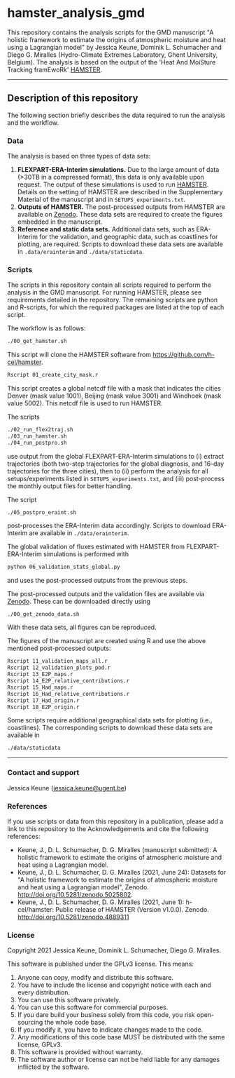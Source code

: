 # hamster_analysis_gmd
This repository contains the analysis scripts for the GMD manuscript "A holistic framework to estimate the origins of atmospheric moisture and heat using a Lagrangian model" by Jessica Keune, Dominik L. Schumacher and Diego G. Miralles (Hydro-Climate Extremes Laboratory, Ghent University, Belgium). The analysis is based on the output of the 'Heat And MoiSture Tracking framEwoRk' [HAMSTER](https://github.com/h-cel/hamster). 

- - - -
## Description of this repository

The following section briefly describes the data required to run the analysis and the workflow. 

### Data 
The analysis is based on three types of data sets: 
1. **FLEXPART-ERA-Interim simulations.** Due to the large amount of data (>30TB in a compressed format), this data is only available upon request. The output of these simulations is used to run [HAMSTER](https://github.com/h-cel/hamster). Details on the setting of HAMSTER are described in the Supplementary Material of the manuscript and in `SETUPS_experiments.txt`.
2. **Outputs of HAMSTER.** The post-processed outputs from HAMSTER are available on [Zenodo](http://doi.org/10.5281/zenodo.5025802). These data sets are required to create the figures embedded in the manuscript.  
3. **Reference and static data sets.** Additional data sets, such as ERA-Interim for the validation, and geographic data, such as coastlines for plotting, are required. Scripts to download these data sets are available in `.data/erainterim` and `./data/staticdata`. 

### Scripts
The scripts in this repository contain all scripts required to perform the analysis in the GMD manuscript. For running HAMSTER, please see requirements detailed in the repository. The remaining scripts are python and R-scripts, for which the required packages are listed at the top of each script. 

The workflow is as follows: 
```bash
./00_get_hamster.sh
```
This script will clone the HAMSTER software from https://github.com/h-cel/hamster.
```bash
Rscript 01_create_city_mask.r 
```
This script creates a global netcdf file with a mask that indicates the cities Denver (mask value 1001), Beijing (mask value 3001) and Windhoek (mask value 5002). This netcdf file is used to run HAMSTER. 

The scripts
```bash
./02_run_flex2traj.sh
./03_run_hamster.sh
./04_run_postpro.sh
```
use output from the global FLEXPART-ERA-Interim simulations to (i) extract trajectories (both two-step trajectories for the global diagnosis, and 16-day trajectories for the three cities), then to (ii) perform the analysis for all setups/experiments listed in `SETUPS_experiments.txt`, and (iii) post-process the monthly output files for better handling. 

The script 
```
./05_postpro_eraint.sh
```
post-processes the ERA-Interim data accordingly. Scripts to download ERA-Interim are available in `./data/erainterim`. 

The global validation of fluxes estimated with HAMSTER from FLEXPART-ERA-Interim simulations is performed with
```bash
python 06_validation_stats_global.py
```
and uses the post-processed outputs from the previous steps. 

The post-processed outputs and the validation files are available via [Zenodo](https://doi.org/10.5281/zenodo.5025802).
These can be downloaded directly using 
```bash
./00_get_zenodo_data.sh
```
With these data sets, all figures can be reproduced. 

The figures of the manuscript are created using R and use the above mentioned post-processed outputs: 
```bash
Rscript 11_validation_maps_all.r
Rscript 12_validation_plots_pod.r
Rscript 13_E2P_maps.r
Rscript 14_E2P_relative_contributions.r
Rscript 15_Had_maps.r
Rscript 16_Had_relative_contributions.r
Rscript 17_Had_origin.r
Rscript 18_E2P_origin.r
```

Some scripts require additional geographical data sets for plotting (i.e., coastlines). The corresponding scripts to download these data sets are available in  
```bash
./data/staticdata
```

- - - -
### Contact and support
Jessica Keune (jessica.keune@ugent.be)

### References
If you use scripts or data from this repository in a publication, please add a link to this repository to the Acknowledgements and cite the following references:
- Keune, J., D. L. Schumacher, D. G. Miralles (manuscript submitted): A holistic framework to estimate the origins of atmospheric moisture and heat using a Lagrangian model.
- Keune, J., D. L. Schumacher, D. G. Miralles (2021, June 24): Datasets for "A holistic framework to estimate the origins of atmospheric moisture and heat using a Lagrangian model", Zenodo. http://doi.org/10.5281/zenodo.5025802.
- Keune, J., D. L. Schumacher, D. G. Miralles (2021, June 1): h-cel/hamster: Public release of HAMSTER (Version v1.0.0). Zenodo. http://doi.org/10.5281/zenodo.4889311

### License
Copyright 2021 Jessica Keune, Dominik L. Schumacher, Diego G. Miralles. 

This software is published under the GPLv3 license. This means: 
1. Anyone can copy, modify and distribute this software. 
2. You have to include the license and copyright notice with each and every distribution.
3. You can use this software privately.
4. You can use this software for commercial purposes.
5. If you dare build your business solely from this code, you risk open-sourcing the whole code base.
6. If you modify it, you have to indicate changes made to the code.
7. Any modifications of this code base MUST be distributed with the same license, GPLv3.
8. This software is provided without warranty.
9. The software author or license can not be held liable for any damages inflicted by the software.

